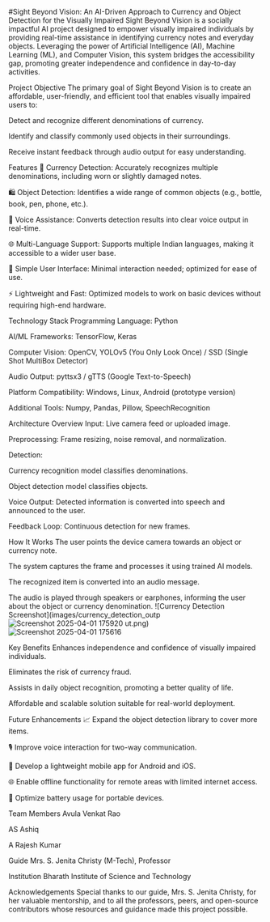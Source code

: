 #Sight Beyond Vision: An AI-Driven Approach to Currency and Object Detection for the Visually Impaired
Sight Beyond Vision is a socially impactful AI project designed to empower visually impaired individuals by providing real-time assistance in identifying currency notes and everyday objects. Leveraging the power of Artificial Intelligence (AI), Machine Learning (ML), and Computer Vision, this system bridges the accessibility gap, promoting greater independence and confidence in day-to-day activities.

Project Objective
The primary goal of Sight Beyond Vision is to create an affordable, user-friendly, and efficient tool that enables visually impaired users to:

Detect and recognize different denominations of currency.

Identify and classify commonly used objects in their surroundings.

Receive instant feedback through audio output for easy understanding.

Features
🎯 Currency Detection: Accurately recognizes multiple denominations, including worn or slightly damaged notes.

🛍️ Object Detection: Identifies a wide range of common objects (e.g., bottle, book, pen, phone, etc.).

🎤 Voice Assistance: Converts detection results into clear voice output in real-time.

🌐 Multi-Language Support: Supports multiple Indian languages, making it accessible to a wider user base.

📱 Simple User Interface: Minimal interaction needed; optimized for ease of use.

⚡ Lightweight and Fast: Optimized models to work on basic devices without requiring high-end hardware.

Technology Stack
Programming Language: Python

AI/ML Frameworks: TensorFlow, Keras

Computer Vision: OpenCV, YOLOv5 (You Only Look Once) / SSD (Single Shot MultiBox Detector)

Audio Output: pyttsx3 / gTTS (Google Text-to-Speech)

Platform Compatibility: Windows, Linux, Android (prototype version)

Additional Tools: Numpy, Pandas, Pillow, SpeechRecognition

Architecture Overview
Input: Live camera feed or uploaded image.

Preprocessing: Frame resizing, noise removal, and normalization.

Detection:

Currency recognition model classifies denominations.

Object detection model classifies objects.

Voice Output: Detected information is converted into speech and announced to the user.

Feedback Loop: Continuous detection for new frames.

How It Works
The user points the device camera towards an object or currency note.

The system captures the frame and processes it using trained AI models.

The recognized item is converted into an audio message.

The audio is played through speakers or earphones, informing the user about the object or currency denomination.
![Currency Detection Screenshot](images/currency_detection_outp![Screenshot 2025-04-01 175920](https://github.com/user-attachments/assets/b6853815-e5e2-4011-900b-eea8a7ff0b1d)
ut.png)
![Screenshot 2025-04-01 175616](https://github.com/user-attachments/assets/980d57dc-0e1d-42df-a80a-e5a69d1c79f8)


Key Benefits
Enhances independence and confidence of visually impaired individuals.

Eliminates the risk of currency fraud.

Assists in daily object recognition, promoting a better quality of life.

Affordable and scalable solution suitable for real-world deployment.

Future Enhancements
📈 Expand the object detection library to cover more items.

🎙️ Improve voice interaction for two-way communication.

📱 Develop a lightweight mobile app for Android and iOS.

🌐 Enable offline functionality for remote areas with limited internet access.

🔋 Optimize battery usage for portable devices.

Team Members
Avula Venkat Rao

AS Ashiq

A Rajesh Kumar

Guide
Mrs. S. Jenita Christy (M-Tech), Professor

Institution
Bharath Institute of Science and Technology

Acknowledgements
Special thanks to our guide, Mrs. S. Jenita Christy, for her valuable mentorship, and to all the professors, peers, and open-source contributors whose resources and guidance made this project possible.
